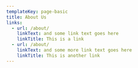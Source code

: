 ```yaml
---
templateKey: page-basic
title: About Us
links:
  - url: /about/
    linkText: and some link text goes here
    linkTitle: This is a link    
  - url: /about/
    linkText: and some more link text goes here
    linkTitle: This is another link    
---
```


